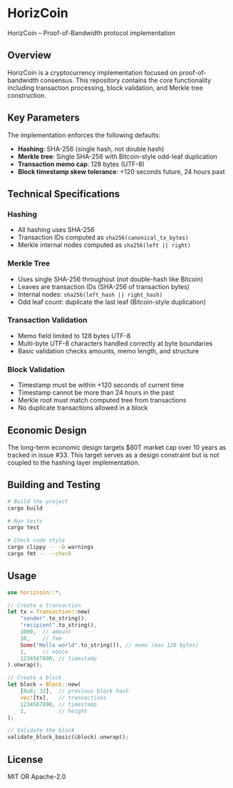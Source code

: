 # HorizCoin

HorizCoin – Proof-of-Bandwidth protocol implementation

## Overview

HorizCoin is a cryptocurrency implementation focused on proof-of-bandwidth consensus. This repository contains the core functionality including transaction processing, block validation, and Merkle tree construction.

## Key Parameters

The implementation enforces the following defaults:

- **Hashing**: SHA-256 (single hash, not double hash)
- **Merkle tree**: Single SHA-256 with Bitcoin-style odd-leaf duplication
- **Transaction memo cap**: 128 bytes (UTF-8)
- **Block timestamp skew tolerance**: +120 seconds future, 24 hours past

## Technical Specifications

### Hashing
- All hashing uses SHA-256
- Transaction IDs computed as `sha256(canonical_tx_bytes)`
- Merkle internal nodes computed as `sha256(left || right)`

### Merkle Tree
- Uses single SHA-256 throughout (not double-hash like Bitcoin)
- Leaves are transaction IDs (SHA-256 of transaction bytes)
- Internal nodes: `sha256(left_hash || right_hash)`
- Odd leaf count: duplicate the last leaf (Bitcoin-style duplication)

### Transaction Validation
- Memo field limited to 128 bytes UTF-8
- Multi-byte UTF-8 characters handled correctly at byte boundaries
- Basic validation checks amounts, memo length, and structure

### Block Validation
- Timestamp must be within +120 seconds of current time
- Timestamp cannot be more than 24 hours in the past
- Merkle root must match computed tree from transactions
- No duplicate transactions allowed in a block

## Economic Design

The long-term economic design targets $80T market cap over 10 years as tracked in issue #33. This target serves as a design constraint but is not coupled to the hashing layer implementation.

## Building and Testing

```bash
# Build the project
cargo build

# Run tests
cargo test

# Check code style
cargo clippy -- -D warnings
cargo fmt -- --check
```

## Usage

```rust
use horizcoin::*;

// Create a transaction
let tx = Transaction::new(
    "sender".to_string(),
    "recipient".to_string(),
    1000,  // amount
    10,    // fee
    Some("Hello world".to_string()), // memo (max 128 bytes)
    1,     // nonce
    1234567890, // timestamp
).unwrap();

// Create a block
let block = Block::new(
    [0u8; 32],  // previous block hash
    vec![tx],   // transactions
    1234567890, // timestamp
    1,          // height
);

// Validate the block
validate_block_basic(&block).unwrap();
```

## License

MIT OR Apache-2.0
